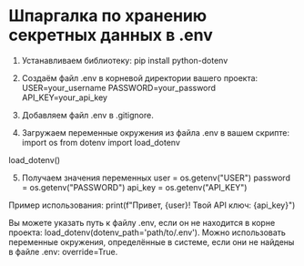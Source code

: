 # Шпаргалка по хранению секретных данных в .env

1. Устанавливаем библиотеку:
pip install python-dotenv

2. Создаём файл .env в корневой директории вашего проекта:
USER=your_username
PASSWORD=your_password
API_KEY=your_api_key

3. Добавляем файл .env в .gitignore.

4. Загружаем переменные окружения из файла .env в вашем скрипте:
import os
from dotenv import load_dotenv

load_dotenv()

5. Получаем значения переменных
user = os.getenv("USER")
password = os.getenv("PASSWORD")
api_key = os.getenv("API_KEY")

Пример использования:
print(f"Привет, {user}! Твой API ключ: {api_key}")

Вы можете указать путь к файлу .env, если он не находится в корне проекта: load_dotenv(dotenv_path='path/to/.env').
Можно использовать переменные окружения, определённые в системе, если они не найдены в файле .env: override=True.
